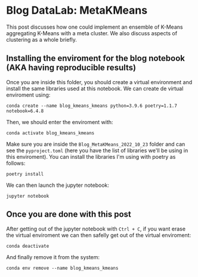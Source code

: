 # Blog DataLab: MetaKMeans

This post discusses how one could implement an ensemble of K-Means aggregating K-Means with a meta cluster. We also discuss aspects of clustering as a whole briefly.

## Installing the enviroment for the blog notebook (AKA having reproducible results)

Once you are inside this folder, you should create a virtual environment and install the same libraries used at this notebook. We can create de virtual enviroment using:
```console
conda create --name blog_kmeans_kmeans python=3.9.6 poetry=1.1.7 notebook=6.4.8
```

Then, we should enter the enviroment with:
```console
conda activate blog_kmeans_kmeans
```

Make sure you are inside the `Blog_MetaKMeans_2022_10_23` folder and can see the `pyproject.toml` (here you have the list of libraries we'll be using in this enviroment). You can install the libraries I'm using with poetry as follows:
```console
poetry install
```

We can then launch the jupyter notebook:
```console
jupyter notebook
```

## Once you are done with this post

After getting out of the jupyter notebook with `Ctrl + C`, if you want erase the virtual enviroment we can then safelly get out of the virtual enviroment:
```console
conda deactivate
```

And finally remove it from the system:
```console
conda env remove --name blog_kmeans_kmeans
```








